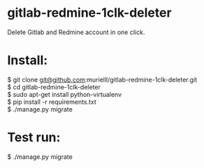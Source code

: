 # gitlab-redmine-1clk-deleter
Delete Gitlab and Redmine account in one click.  

# Install:  

$ git clone git@github.com:murielll/gitlab-redmine-1clk-deleter.git  
$ cd gitlab-redmine-1clk-deleter  
$ sudo apt-get install python-virtualenv  
$ pip install -r requirements.txt  
$ ./manage.py migrate  

# Test run:  
$ ./manage.py migrate  
